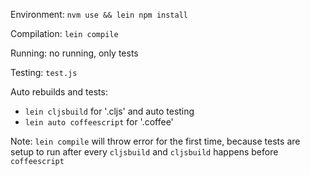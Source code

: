 Environment:
`nvm use && lein npm install`

Compilation: `lein compile`

Running: no running, only tests

Testing: `test.js`

Auto rebuilds and tests:

  - `lein cljsbuild` for '.cljs' and auto testing
  - `lein auto coffeescript` for '.coffee'


Note:
`lein compile` will throw error for the first time, because tests are setup to
run after every `cljsbuild` and `cljsbuild` happens before `coffeescript`
